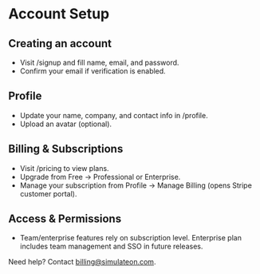 # Account Setup

## Creating an account
- Visit /signup and fill name, email, and password.
- Confirm your email if verification is enabled.

## Profile
- Update your name, company, and contact info in /profile.
- Upload an avatar (optional).

## Billing & Subscriptions
- Visit /pricing to view plans.
- Upgrade from Free → Professional or Enterprise.
- Manage your subscription from Profile → Manage Billing (opens Stripe customer portal).

## Access & Permissions
- Team/enterprise features rely on subscription level. Enterprise plan includes team management and SSO in future releases.

Need help? Contact billing@simulateon.com.
